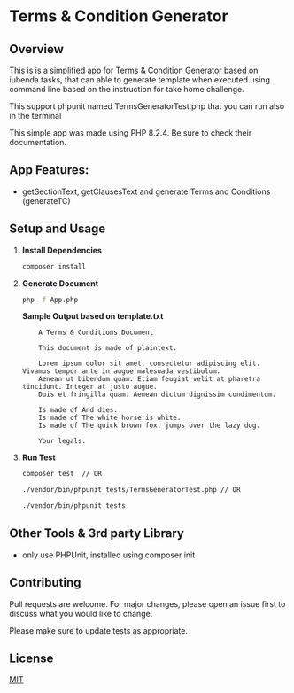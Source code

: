 # Terms & Condition Generator

## Overview

This is is a simplified app for Terms & Condition Generator based on iubenda tasks, that can able to generate template when executed using command line based on the instruction for take home challenge.

This support phpunit named TermsGeneratorTest.php that you can run also in the terminal

This simple app was made using PHP 8.2.4. Be sure to check their documentation.

## App Features:

-   getSectionText, getClausesText and generate Terms and Conditions (generateTC)

## Setup and Usage

1. **Install Dependencies**

    ```bash
    composer install
    ```

2. **Generate Document**

    ```bash
    php -f App.php
    ```

    **Sample Output based on template.txt**

    ```output
        A Terms & Conditions Document

        This document is made of plaintext.

        Lorem ipsum dolor sit amet, consectetur adipiscing elit. Vivamus tempor ante in augue malesuada vestibulum.
        Aenean ut bibendum quam. Etiam feugiat velit at pharetra tincidunt. Integer at justo augue.
        Duis et fringilla quam. Aenean dictum dignissim condimentum.

        Is made of And dies.
        Is made of The white horse is white.
        Is made of The quick brown fox, jumps over the lazy dog.

        Your legals.
    ```

3. **Run Test**

    ```bash
    composer test  // OR

    ./vendor/bin/phpunit tests/TermsGeneratorTest.php // OR

    ./vendor/bin/phpunit tests
    ```

## Other Tools & 3rd party Library

-   only use PHPUnit, installed using composer init

## Contributing

Pull requests are welcome. For major changes, please open an issue first
to discuss what you would like to change.

Please make sure to update tests as appropriate.

## License

[MIT](https://choosealicense.com/licenses/mit/)
